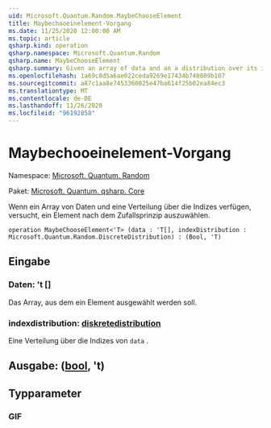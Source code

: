 ```yaml
---
uid: Microsoft.Quantum.Random.MaybeChooseElement
title: Maybechooeinelement-Vorgang
ms.date: 11/25/2020 12:00:00 AM
ms.topic: article
qsharp.kind: operation
qsharp.namespace: Microsoft.Quantum.Random
qsharp.name: MaybeChooseElement
qsharp.summary: Given an array of data and an a distribution over its indices, attempts to choose an element at random.
ms.openlocfilehash: 1a69c8d5a6ae022ceda9269e17434b740809b107
ms.sourcegitcommit: a87c1aa8e7453360025e47ba614f25b02ea84ec3
ms.translationtype: MT
ms.contentlocale: de-DE
ms.lasthandoff: 11/26/2020
ms.locfileid: "96192858"
---
```

# <a name="maybechooseelement-operation"></a>Maybechooeinelement-Vorgang

Namespace: [Microsoft. Quantum. Random](xref:Microsoft.Quantum.Random)

Paket: [Microsoft. Quantum. qsharp. Core](https://nuget.org/packages/Microsoft.Quantum.QSharp.Core)


Wenn ein Array von Daten und eine Verteilung über die Indizes verfügen, versucht, ein Element nach dem Zufallsprinzip auszuwählen.

```qsharp
operation MaybeChooseElement<'T> (data : 'T[], indexDistribution : Microsoft.Quantum.Random.DiscreteDistribution) : (Bool, 'T)
```


## <a name="input"></a>Eingabe

### <a name="data--t"></a>Daten: 't []

Das Array, aus dem ein Element ausgewählt werden soll.


### <a name="indexdistribution--discretedistribution"></a>indexdistribution: [diskretedistribution](xref:Microsoft.Quantum.Random.DiscreteDistribution)

Eine Verteilung über die Indizes von `data` .



## <a name="output--boolt"></a>Ausgabe: ([bool](xref:microsoft.quantum.lang-ref.bool), 't)



## <a name="type-parameters"></a>Typparameter

### <a name="t"></a>GIF

